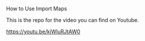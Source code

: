 How to Use Import Maps

This is the repo for the video you can find on Youtube.

https://youtu.be/kjWluRJtAW0
